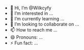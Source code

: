 - 👋 Hi, I’m @Wilkcyfy
- 👀 I’m interested in ...
- 🌱 I’m currently learning ...
- 💞️ I’m looking to collaborate on ...
- 📫 How to reach me ...
- 😄 Pronouns: ...
- ⚡ Fun fact: ...

<!---
Wilkcyfy/Wilkcyfy is a ✨ special ✨ repository because its `README.md` (this file) appears on your GitHub profile.
You can click the Preview link to take a look at your changes.
--->

